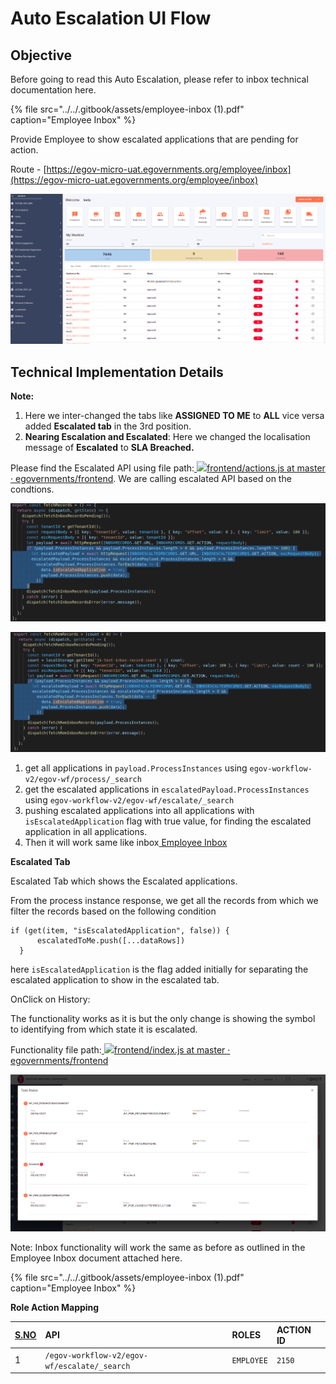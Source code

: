 # Auto Escalation UI Flow

## **Objective**

Before going to read this Auto Escalation, please refer to inbox technical documentation here.

{% file src="../../.gitbook/assets/employee-inbox \(1\).pdf" caption="Employee Inbox" %}

Provide Employee to show escalated applications that are pending for action.

Route - [https://egov-micro-uat.egovernments.org/employee/inbox](https://egov-micro-uat.egovernments.org/employee/inbox)

![](../../.gitbook/assets/image%20%28130%29.png)

## **Technical Implementation Details**

**Note:**

1. Here we inter-changed the tabs like **ASSIGNED TO ME** to **ALL** vice versa added **Escalated tab** in the 3rd position.
2. **Nearing Escalation and Escalated**: Here we changed the localisation message of **Escalated** to **SLA Breached.**

Please find the Escalated API using file path:[ ![](https://github.com/fluidicon.png)frontend/actions.js at master · egovernments/frontend](https://github.com/egovernments/frontend/blob/master/web/rainmaker/dev-packages/egov-ui-kit-dev/src/redux/app/actions.js). We are calling escalated API based on the condtions.

![](../../.gitbook/assets/image%20%28126%29.png)

![](../../.gitbook/assets/image%20%28192%29.png)

1. get all applications in `payload.ProcessInstances` using `egov-workflow-v2/egov-wf/process/_search`
2. get the escalated applications in `escalatedPayload.ProcessInstances` using `egov-workflow-v2/egov-wf/escalate/_search`
3. pushing escalated applications into all applications with `isEscalatedApplication` flag with true value, for finding the escalated application in all applications.
4. Then it will work same like inbox[ Employee Inbox](https://digit-discuss.atlassian.net/wiki/spaces/EGR/pages/1004437517)

**Escalated Tab** 

Escalated Tab which shows the Escalated applications.

From the process instance response, we get all the records from which we filter the records based on the following condition

```text
if (get(item, "isEscalatedApplication", false)) {
      escalatedToMe.push([...dataRows])
  }
```

here `isEscalatedApplication` is the flag added initially for separating the escalated application to show in the escalated tab.

OnClick on History:

The functionality works as it is but the only change is showing the symbol to identifying from which state it is escalated.

Functionality file path:[ ![](https://github.com/fluidicon.png)frontend/index.js at master · egovernments/frontend](https://github.com/egovernments/frontend/blob/master/web/rainmaker/packages/employee/src/modules/employee/Inbox/components/Table/index.js)

![](../../.gitbook/assets/image%20%28200%29.png)

Note: Inbox functionality will work the same as before as outlined in the Employee Inbox document attached here.

{% file src="../../.gitbook/assets/employee-inbox \(1\).pdf" caption="Employee Inbox" %}



**Role Action Mapping**

| [**S.NO**](http://s.no/) | **API** | **ROLES** | **ACTION ID** |
| :--- | :--- | :--- | :--- |
| 1 | `/egov-workflow-v2/egov-wf/escalate/_search` | `EMPLOYEE` | `2150` |







